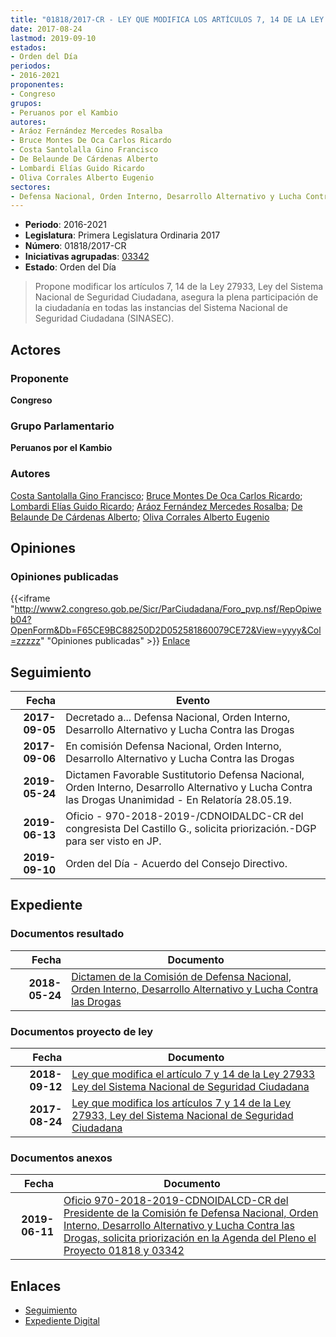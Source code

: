```yaml
---
title: "01818/2017-CR - LEY QUE MODIFICA LOS ARTÍCULOS 7, 14 DE LA LEY 27933, LEY DEL SISTEMA NACIONAL DE SEGURIDAD CIUDADANA"
date: 2017-08-24
lastmod: 2019-09-10
estados:
- Orden del Día
periodos:
- 2016-2021
proponentes:
- Congreso
grupos:
- Peruanos por el Kambio
autores:
- Aráoz Fernández Mercedes Rosalba
- Bruce Montes De Oca Carlos Ricardo
- Costa Santolalla Gino Francisco
- De Belaunde De Cárdenas Alberto
- Lombardi Elías Guido Ricardo
- Oliva Corrales Alberto Eugenio
sectores:
- Defensa Nacional, Orden Interno, Desarrollo Alternativo y Lucha Contra las Drogas
---
```

- **Periodo**: 2016-2021
- **Legislatura**: Primera Legislatura Ordinaria 2017
- **Número**: 01818/2017-CR
- **Iniciativas agrupadas**: [03342](../../03300/03342)
- **Estado**: Orden del Día

> Propone modificar los artículos 7, 14 de la Ley 27933, Ley del Sistema Nacional de Seguridad Ciudadana, asegura la plena participación de la ciudadanía en todas las instancias del Sistema Nacional de Seguridad Ciudadana (SINASEC).


## Actores

### Proponente

**Congreso**

### Grupo Parlamentario

**Peruanos por el Kambio**

### Autores

[Costa Santolalla Gino Francisco](mailto:mailto:gcosta@congreso.gob.pe); [Bruce Montes De Oca Carlos Ricardo](mailto:mailto:cbruce@congreso.gob.pe); [Lombardi Elías Guido Ricardo](mailto:mailto:glombardi@congreso.gob.pe); [Aráoz Fernández Mercedes Rosalba](mailto:mailto:maraoz@congreso.gob.pe); [De Belaunde De Cárdenas Alberto](mailto:mailto:adebelaunde@congreso.gob.pe); [Oliva Corrales Alberto Eugenio](mailto:mailto:aoliva@congreso.gob.pe)

## Opiniones

### Opiniones publicadas

{{<iframe "http://www2.congreso.gob.pe/Sicr/ParCiudadana/Foro_pvp.nsf/RepOpiweb04?OpenForm&Db=F65CE9BC88250D2D052581860079CE72&View=yyyy&Col=zzzzz" "Opiniones publicadas" >}}
[Enlace](http://www2.congreso.gob.pe/Sicr/ParCiudadana/Foro_pvp.nsf/RepOpiweb04?OpenForm&Db=F65CE9BC88250D2D052581860079CE72&View=yyyy&Col=zzzzz)


## Seguimiento

| Fecha | Evento |
|------:|--------|
| **2017-09-05** | Decretado a... Defensa Nacional, Orden Interno, Desarrollo Alternativo y Lucha Contra las Drogas |
| **2017-09-06** | En comisión Defensa Nacional, Orden Interno, Desarrollo Alternativo y Lucha Contra las Drogas |
| **2019-05-24** | Dictamen Favorable Sustitutorio Defensa Nacional, Orden Interno, Desarrollo Alternativo y Lucha Contra las Drogas Unanimidad - En Relatoría 28.05.19. |
| **2019-06-13** | Oficio - 970-2018-2019-/CDNOIDALDC-CR del congresista Del Castillo G., solicita priorización.-DGP para ser visto en JP. |
| **2019-09-10** | Orden del Día - Acuerdo del Consejo Directivo. |

## Expediente

### Documentos resultado

| Fecha | Documento |
|------:|-----------|
| **2018-05-24** | [Dictamen de la Comisión de Defensa Nacional, Orden Interno, Desarrollo Alternativo y Lucha Contra las Drogas](http://www.leyes.congreso.gob.pe/Documentos/2016_2021/Dictamenes/Proyectos_de_Ley/01818DC07MAY20190524.pdf) |

### Documentos proyecto de ley

| Fecha | Documento |
|------:|-----------|
| **2018-09-12** | [Ley que modifica el artículo 7 y 14 de la Ley 27933 Ley del Sistema Nacional de Seguridad Ciudadana](http://www.leyes.congreso.gob.pe/Documentos/2016_2021/Proyectos_de_Ley_y_de_Resoluciones_Legislativas/PL0334220180912.pdf) |
| **2017-08-24** | [Ley que modifica los artículos 7 y 14 de la Ley 27933, Ley del Sistema Nacional de Seguridad Ciudadana](http://www.leyes.congreso.gob.pe/Documentos/2016_2021/Proyectos_de_Ley_y_de_Resoluciones_Legislativas/PL0181820170824..pdf) |

### Documentos anexos

| Fecha | Documento |
|------:|-----------|
| **2019-06-11** | [Oficio 970-2018-2019-CDNOIDALCD-CR del Presidente de la Comisión fe Defensa Nacional, Orden Interno, Desarrollo Alternativo y Lucha Contra las Drogas, solicita priorización en la Agenda del Pleno el Proyecto 01818 y 03342](http://www.leyes.congreso.gob.pe/Documentos/2016_2021/Oficios/Comisiones_Ordinarias/OFICIO-970-2018-2019-CDNOIDALCD-CR.pdf) |

## Enlaces

- [Seguimiento](http://www2.congreso.gob.pe/Sicr/TraDocEstProc/CLProLey2016.nsf/f7fff46988ca05b1052578e100829cc7/003eb9ffc74cb6c10525818600732ad1?OpenDocument)
- [Expediente Digital](http://www2.congreso.gob.pe/Sicr/TraDocEstProc/Expvirt_2011.nsf/visbusqptramdoc1621/01818?opendocument)

